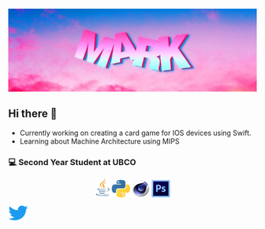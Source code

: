 <p style="text-align: center;">
<img src = "mark.jpg">
</p>


## Hi there 👋
- Currently working on creating a card game for IOS devices using Swift.
- Learning about Machine Architecture using MIPS
### 💻 Second Year Student at UBCO 

 <p style= "text-align: center;">
 <img src = "javacup.png" width="30" height="">
 <img src = "python.png" width = "37" height = "35">
 <img src = "c4d.png" width = "37" height = "35">
 <img src = "ps.png" width = "37" height = "35">
 </p>

 <a href="https://twitter.com/mlalrk">
<img src = "twitter.png" width="40" height="30">
 </a>
 </p>
